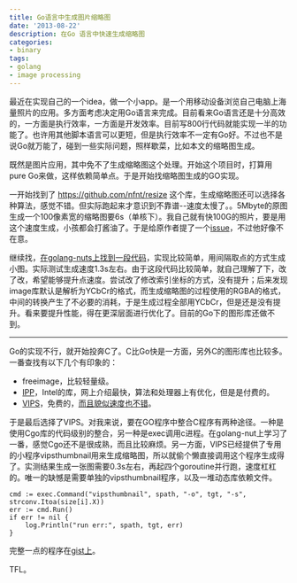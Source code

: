 ```yaml
---
title: Go语言中生成图片缩略图
date: '2013-08-22'
description: 在Go 语言中快速生成缩略图
categories:
- binary
tags:
- golang
- image processing
---
```


最近在实现自己的一个idea，做一个小app。是一个用移动设备浏览自己电脑上海量照片的应用。多方面考虑决定用Go语言来完成。目前看来Go语言还是十分高效的，一方面是执行效率，一方面是开发效率。目前写800行代码就能实现一半的功能了。也许用其他脚本语言可以更短，但是执行效率不一定有Go好。不过也不是说Go就万能了，碰到一些实际问题，照样歇菜，比如本文的缩略图生成。

既然是图片应用，其中免不了生成缩略图这个处理。开始这个项目时，打算用pure Go来做，这样依赖简单点。于是开始找缩略图生成的GO实现。

一开始找到了 https://github.com/nfnt/resize 这个库，生成缩略图还可以选择各种算法，感觉不错。但实际跑起来才意识到不靠谱--速度太慢了。。5Mbyte的原图生成一个100像素宽的缩略图要6s（单核下）。我自己就有快100G的照片，要是用这个速度生成，小孩都会打酱油了。于是给原作者提了一个[issue](https://github.com/nfnt/resize/issues/5)，不过他好像不在意。

继续找，[在golang-nuts上找到一段代码](https://groups.google.com/forum/#!topic/golang-nuts/n4aQ2OU3OmE/discussion)，实现比较简单，用间隔取点的方式生成小图。实际测试生成速度1.3s左右。由于这段代码比较简单，就自己理解了下，改了改，希望能够提升点速度。尝试改了修改索引坐标的方式，没有提升；后来发现image库默认是解析为YCbCr的格式，而生成缩略图的过程使用的RGBA的格式，中间的转换产生了不必要的消耗，于是生成过程全部用YCbCr，但是还是没有提升。看来要提升性能，得在更深层面进行优化了。目前的Go下的图形库还做不到。

-------------------------------------------------------------------------------

Go的实现不行，就开始投奔C了。C比Go快是一方面，另外C的图形库也比较多。一番查找有以下几个有印象的：

- freeimage，比较轻量级。
- [IPP](http://software.intel.com/en-us/intel-ipp)，Intel的库，网上介绍最快，算法和处理器上有优化，但是是付费的。
- [VIPS](https://github.com/jcupitt/libvips)，免费的，[而且貌似速度也不错](http://www.vips.ecs.soton.ac.uk/index.php?title=Speed_and_Memory_Use)。

于是最后选择了VIPS。对我来说，要在GO程序中整合C程序有两种途径。一种是使用Cgo库的代码级别的整合，另一种是exec调用c进程。在golang-nut上学习了一番，感觉Cgo还不是很成熟，而且比较麻烦。另一方面，VIPS已经提供了专用的小程序vipsthumbnail用来生成缩略图，所以就偷个懒直接调用这个程序生成得了。实测结果生成一张图需要0.3s左右，再起四个goroutine并行跑，速度杠杠的。唯一的缺憾是需要单独的vipsthumbnail程序，以及一堆动态库依赖文件。

```
cmd := exec.Command("vipsthumbnail", spath, "-o", tgt, "-s", strconv.Itoa(size[i].X))
err := cmd.Run()
if err != nil {
    log.Println("run err:", spath, tgt, err)
}
```

完整一点的程序在[gist上](https://gist.github.com/ifq/6326773)。

TFL。



